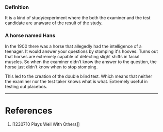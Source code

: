   
### Definition
It is a kind of study/experiment where the both the examiner and the test candidate are unaware of the result of the study. 
### A horse named Hans
In the 1900 there was a horse that allegedly had the intelligence of a teenager. It would answer your questions by stomping it's hooves. Turns out that horses are extremely capable of detecting slight shifts in facial muscles. So when the examiner didn't know the answer to the question, the horse just didn't know when to stop stomping. 

This led to the creation of the double blind test. Which means that neither the examiner nor the test taker knows what is what. Extremely useful in testing out placebos. 




---
# References
1. [[230710 Plays Well With Others]]